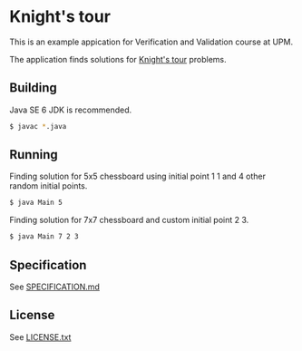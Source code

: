 # Knight's tour

This is an example appication for Verification and Validation course at UPM.

The application finds solutions for [Knight's tour](http://en.wikipedia.org/wiki/Knight's_tour) problems.

## Building

Java SE 6 JDK is recommended. 

```bash
$ javac *.java
```

## Running

Finding solution for 5x5 chessboard using initial point 1 1 and 4 other random initial points.

```bash
$ java Main 5
```

Finding solution for 7x7 chessboard and custom initial point 2 3.

```bash
$ java Main 7 2 3
```

## Specification

See [SPECIFICATION.md](SPECIFICATION.md)

## License

See [LICENSE.txt](LICENSE.txt)

